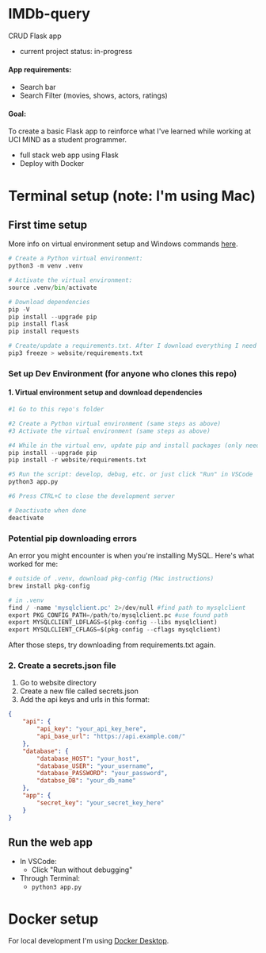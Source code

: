 # IMDb-query
CRUD Flask app
* current project status: in-progress
#### App requirements:
* Search bar
* Search Filter (movies, shows, actors, ratings)
#### Goal: 
To create a basic Flask app to reinforce what I've learned while working at UCI MIND as a student programmer.
* full stack web app using Flask
* Deploy with Docker

# Terminal setup (note: I'm using Mac)
## First time setup
More info on virtual environment setup and Windows commands [here](https://flask.palletsprojects.com/en/2.3.x/installation/).

``` python
# Create a Python virtual environment:
python3 -m venv .venv

# Activate the virtual environment:
source .venv/bin/activate

# Download dependencies 
pip -V
pip install --upgrade pip
pip install flask 
pip install requests

# Create/update a requirements.txt. After I download everything I need (only needs to be done once by me)
pip3 freeze > website/requirements.txt
```

### Set up Dev Environment (for anyone who clones this repo)
#### 1. Virtual environment setup and download dependencies
``` python
#1 Go to this repo's folder

#2 Create a Python virtual environment (same steps as above)
#3 Activate the virtual environment (same steps as above)

#4 While in the virtual env, update pip and install packages (only need to do this once):
pip install --upgrade pip
pip install -r website/requirements.txt

#5 Run the script: develop, debug, etc. or just click "Run" in VSCode
python3 app.py

#6 Press CTRL+C to close the development server

# Deactivate when done
deactivate
```
### Potential pip downloading errors
An error you might encounter is when you're installing MySQL. Here's what worked for me:
``` python
# outside of .venv, download pkg-config (Mac instructions)
brew install pkg-config 

# in .venv
find / -name 'mysqlclient.pc' 2>/dev/null #find path to mysqlclient
export PKG_CONFIG_PATH=/path/to/mysqlclient.pc #use found path
export MYSQLCLIENT_LDFLAGS=$(pkg-config --libs mysqlclient)
export MYSQLCLIENT_CFLAGS=$(pkg-config --cflags mysqlclient)
```
After those steps, try downloading from requirements.txt again. 

### 2. Create a secrets.json file
1. Go to website directory
2. Create a new file called secrets.json
3. Add the api keys and urls in this format: 
``` json
{
    "api": {
        "api_key": "your_api_key_here",
        "api_base_url": "https://api.example.com/"
    },
    "database": {
        "database_HOST": "your_host",
        "database_USER": "your_username",
        "database_PASSWORD": "your_password",
        "databse_DB": "your_db_name"
    },
    "app": {
        "secret_key": "your_secret_key_here"
    }
}
```
## Run the web app
* In VSCode: 
    *   Click "Run without debugging"
* Through Terminal:
    *   ``` python3 app.py ``` 

# Docker setup
For local development I'm using [Docker Desktop](https://www.docker.com/products/docker-desktop/).



